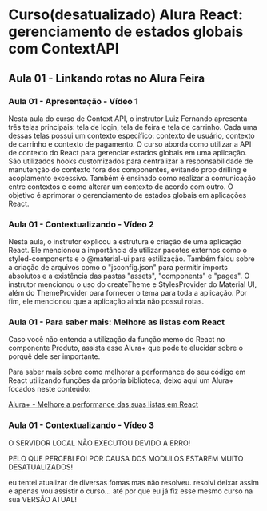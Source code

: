 # Curso(desatualizado) Alura React: gerenciamento de estados globais com ContextAPI

## Aula 01 - Linkando rotas no Alura Feira

### Aula 01 - Apresentação - Vídeo 1

Nesta aula do curso de Context API, o instrutor Luiz Fernando apresenta três telas principais: tela de login, tela de feira e tela de carrinho. Cada uma dessas telas possui um contexto específico: contexto de usuário, contexto de carrinho e contexto de pagamento. O curso aborda como utilizar a API de contexto do React para gerenciar estados globais em uma aplicação. São utilizados hooks customizados para centralizar a responsabilidade de manutenção do contexto fora dos componentes, evitando prop drilling e acoplamento excessivo. Também é ensinado como realizar a comunicação entre contextos e como alterar um contexto de acordo com outro. O objetivo é aprimorar o gerenciamento de estados globais em aplicações React.

### Aula 01 - Contextualizando - Vídeo 2

Nesta aula, o instrutor explicou a estrutura e criação de uma aplicação React. Ele mencionou a importância de utilizar pacotes externos como o styled-components e o @material-ui para estilização. Também falou sobre a criação de arquivos como o "jsconfig.json" para permitir imports absolutos e a existência das pastas "assets", "components" e "pages". O instrutor mencionou o uso do createTheme e StylesProvider do Material UI, além do ThemeProvider para fornecer o tema para toda a aplicação. Por fim, ele mencionou que a aplicação ainda não possui rotas.

### Aula 01 - Para saber mais: Melhore as listas com React

Caso você não entenda a utilização da função memo do React no componente Produto, assista esse Alura+ que pode te elucidar sobre o porquê dele ser importante.

Para saber mais sobre como melhorar a performance do seu código em React utilizando funções da própria biblioteca, deixo aqui um Alura+ focados neste conteúdo:

[Alura+ - Melhore a performance das suas listas em React](https://cursos.alura.com.br/extra/alura-mais/melhore-a-performance-das-suas-listas-em-react-c1021)

### Aula 01 - Contextualizando - Vídeo 3

O SERVIDOR LOCAL NÃO EXECUTOU DEVIDO A ERRO!

PELO QUE PERCEBI FOI POR CAUSA DOS MODULOS ESTAREM MUITO DESATUALIZADOS!

eu tentei atualizar de diversas fomas mas não resolveu. resolvi deixar assim e apenas vou assistir o curso... até por que eu já fiz esse mesmo curso na sua VERSÃO ATUAL!
